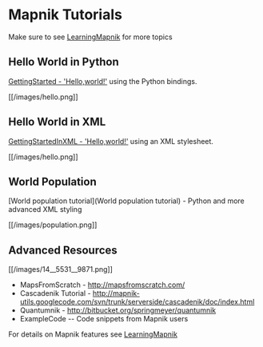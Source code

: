 # Mapnik Tutorials

Make sure to see [LearningMapnik](LearningMapnik) for more topics

## Hello World in Python

[GettingStarted - 'Hello,world!'](GettingStartedInPython) using the Python bindings.  

[[/images/hello.png]]

## Hello World in XML

[GettingStartedInXML - 'Hello,world!'](GettingStartedInXML) using an XML stylesheet.  

[[/images/hello.png]]

## World Population

[World population tutorial](World population tutorial) - Python and more advanced XML styling

[[/images/population.png]]

## Advanced Resources

[[/images/14__5531__9871.png]]

 * MapsFromScratch - http://mapsfromscratch.com/
 * Cascadenik Tutorial - http://mapnik-utils.googlecode.com/svn/trunk/serverside/cascadenik/doc/index.html
 * Quantumnik - http://bitbucket.org/springmeyer/quantumnik
 * ExampleCode -- Code snippets from Mapnik users

For details on Mapnik features see [LearningMapnik](LearningMapnik)
